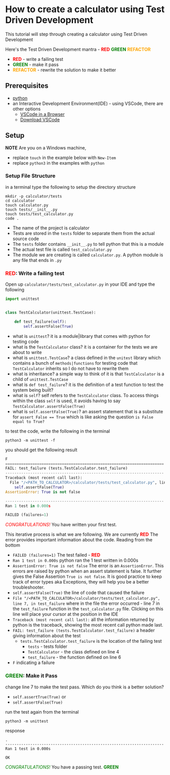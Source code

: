 # How to create a calculator using Test Driven Development

This tutorial will step through creating a calculator using Test Driven Development

Here's the Test Driven Development mantra -
    <span style="color:red">**RED**</span> <span style="color:green">**GREEN**</span> <span style="color:orange">**REFACTOR**</span>
- <span style="color:red">**RED**</span> - write a failing test
- <span style="color:green">**GREEN**</span> - make it pass
- <span style="color:orange">**REFACTOR**</span> - rewrite the solution to make it better

## Prerequisites

- [python](https://www.python.org/downloads/)
- an Interactive Development Environment(IDE) - using VSCode, there are other options
    - [VSCode in a Browser](http://vscode.dev)
    - [Download VSCode](https://code.visualstudio.com/download)

## Setup

**NOTE** Are you on a Windows machine,
- replace `touch` in the example below with `New-Item`
- replace `python3` in the examples with `python`

### Setup File Structure

in a terminal type the following to setup the directory structure

```shell
mkdir -p calculator/tests
cd calculator
touch calculator.py
touch tests/__init__.py
touch tests/test_calculator.py
code .
```

- The name of the project is calculator
- Tests are stored in the `tests` folder to separate them from the actual source code
- The `tests` folder contains `__init__.py` to tell python that this is a module
- The actual test file is called `test_calculator.py`
- The module we are creating is called `calculator.py`. A python module is any file that ends in `.py`

### <span style="color:red">**RED**</span>: Write a failing test

Open up `calculator/tests/test_calculator.py` in your IDE and type the following

```python
import unittest


class TestCalculator(unittest.TestCase):

    def test_failure(self):
        self.assertFalse(True)
```

- what is `unittest`? it is a module|library that comes with python for testing code
- what is the `TestCalculator` class? it is a container for the tests we are about to write
- what is `unittest.TestCase`? a class defined in the `unitest` library which contains a bunch of `methods|functions` for testing code that `TestCalculator` inherits so I do not have to rewrite them
- what is inheritance? a simple way to think of it is that `TestCalculator` is a child of `unittest.TestCase`
- what is `def test_failure`? it is the definition of a test function to test the system being built?
- what is `self`? self refers to the `TestCalculator` class. To access things within the class `self` is used, it avoids having to say `TestCalculator.assertFalse(True)`
- what is `self.assertFalse(True)`? an assert statement that is a substitute for `assert False == True` which is like asking the question `is False equal to True?`

to test the code, write the following in the terminal

```shell
python3 -m unittest -f
```

you should get the following result
```python
F
======================================================================
FAIL: test_failure (tests.TestCalculator.test_failure)
----------------------------------------------------------------------
Traceback (most recent call last):
  File "/<PATH_TO_CALCULATOR>/calculator/tests/test_calculator.py", line 7, in test_failure
    self.assertFalse(True)
AssertionError: True is not false

----------------------------------------------------------------------
Ran 1 test in 0.000s

FAILED (failures=1)
```

<span style="color:red">*CONGRATULATIONS!*</span> You have written your first test.

This iterative process is what we are following. We are currently <span style="color:red">**RED**</span>
The error provides important information about the code. Reading from the bottom
- `FAILED (failures=1)` The test failed - <span style="color:red">**RED**</span>
- `Ran 1 test in 0.000s` python ran the 1 test written in 0.000s
- `AssertionError: True is not false` The error is an `AssertionError`. This errors are raised by python when an assert statement is false. It further gives the False Assertion `True is not false`. It is good practice to keep track of error types aka Exceptions, they will help you be a better troubleshooter.
- `self.assertFalse(True)` the line of code that caused the failure
- `File "/<PATH_TO_CALCULATOR>/calculator/tests/test_calculator.py", line 7, in test_failure` where in the file the error occurred - line 7 in the `test_failure` function in the `test_calculator.py` file. Clicking on this line will place your cursor at the position in the IDE
- `Traceback (most recent call last):` all the information returned by python is the traceback, showing the most recent call python made last.
- `FAIL: test_failure (tests.TestCalculator.test_failure)` a header giving information about the test
    - `tests.TestCalculator.test_failure` is the location of the failing test
      - `tests` - tests folder
      - `TestCalculator` - the class defined on line 4
      - `test_failure` - the function defined on line 6
- `F` indicating a failure

### <span style="color:green">**GREEN**</span>: Make it Pass

change line 7 to make the test pass. Which do you think is a better solution?
- `self.assertTrue(True)` or
- `self.assertFalse(True)`

run the test again from the terminal
```shell
python3 -m unittest
```
response
```shell
.
----------------------------------------------------------------------
Ran 1 test in 0.000s

OK
```

<span style="color:green">*CONGRATULATIONS!*</span> You have a passing test. <span style="color:green">**GREEN**</span>